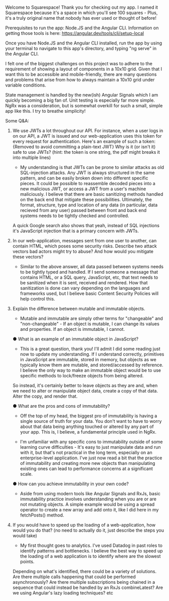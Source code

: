 Welcome to Squarespace! Thank you for checking out my app. I named it Squarespace because it's a space in which you'll see 100 squares - Plus, it's a truly original name that nobody has ever used or thought of before!

Prerequisites to run the app: Node.JS and the Angular CLI. Information on getting those tools is here: https://angular.dev/tools/cli/setup-local

Once you have Node.JS and the Angular CLI installed, run the app by using your terminal to navigate to this app's directory, and typing "ng serve" in the Angular CLI.

I felt one of the biggest challenges on this project was to adhere to the requirement of showing a layout of components in a 10x10 grid. Given that I want this to be accessible and mobile-friendly, there are many questions and problems that arise from how to always maintain a 10x10 grid under variable conditions.

State management is handled by the new(ish) Angular Signals which I am quickly becoming a big fan of. Unit testing is especially far more simple. NgRx was a consideration, but is somewhat overkill for such a small, simple app like this. I try to breathe simplicity!

Some Q&A:

1. We use JWTs a lot throughout our API. For instance, when a user logs in on our API, a JWT is issued and our web-application uses this token for every
   request for authentication. Here's an example of such a token: {Removed to avoid committing a plain-text JWT}
   Why is it (or isn't it) safe to use JWTs? (hint: the token is one string, the pdf might breaks it into multiple lines)

   - My understanding is that JWTs can be prone to similar attacks as old SQL-injection attacks. Any JWT is always structured in the same pattern, and can be easily broken down into different specific pieces. It could be possible to reassemble decoded pieces into a new malicious JWT, or access a JWT from a user's machine maliciously. I believe that there are basic sanitizing methods handled on the back end that mitigate these possibilities. Ultimately, the format, structure, type and location of any data (in particular, data recieved from any user) passed between front and back end systems needs to be tightly checked and controlled.

   A quick Google search also shows that yeah, instead of SQL injections it's JavaScript injection that is a primary concern with JWTs.

2. In our web-application, messages sent from one user to another, can contain HTML, which poses some security risks. Describe two attack vectors
   bad actors might try to abuse? And how would you mitigate these vectors?

   - Similar to the above answer, all data passed between systems needs to be tightly typed and handled. If I send someone a message that contains HTML, or a SQL query, JavaScript, etc, that text needs to be sanitized when it is sent, received and rendered. How that sanitization is done can vary depending on the languages and frameworks used, but I believe basic Content Security Policies will help control this.

3. Explain the difference between mutable and immutable objects.

   - Mutable and immutable are simply other terms for "changeable" and "non-changeable" - If an object is mutable, I can change its values and properties. If an object is immutable, I cannot.

   ● What is an example of an immutable object in JavaScript?

   - This is a great question, thank you! I'll admit I did some reading just now to update my understanding. If I understand correctly, primitives in JavaScript are immutable, stored in memory, but objects as we typically know them are mutable, and stored/accessed by reference. I believe the only way to make an immutable object would be to use specific methods to lock/freeze objects from being altered.

   So instead, it's certainly better to leave objects as they are and, when we need to alter or manipulate object data, create a copy of that data. Alter the copy, and render that.

   ● What are the pros and cons of immutability?

   - Off the top of my head, the biggest pro of immutability is having a single source of truth for your data. You don't want to have to worry about that data being anything touched or altered by any part of your app. This is, I believe, a fundamental principle used in NgRx.

   - I'm unfamiliar with any specific cons to immutability outside of some learning curve difficulties - It's easy to just manipulate data and run with it, but that's not practical in the long term, especially on an enterprise-level application. I've just now read a bit that the practice of immutability and creating more new objects than manipulating existing ones can lead to performance concerns at a significant scale.

   ● How can you achieve immutability in your own code?

   - Aside from using modern tools like Angular Signals and RxJs, basic immutability practice involves understanding when you are or are not mutating objects. A simple example would be using a spread operator to create a new array and add onto it, like I did here in my fetchPosts() method.

4. If you would have to speed up the loading of a web-application, how would you do that? (no need to actually do it, just describe the steps you
   would take)

   - My first thought goes to analytics. I've used Datadog in past roles to identify patterns and bottlenecks. I believe the best way to speed up the loading of a web application is to identify where are the slowest points.

   Depending on what's identified, there could be a variety of solutions. Are there multiple calls happening that could be performed asynchronously? Are there multiple subscriptions being chained in a sequence that could instead be handled by an RxJs combineLatest? Are we using Angular's lazy loading techniques? etc
